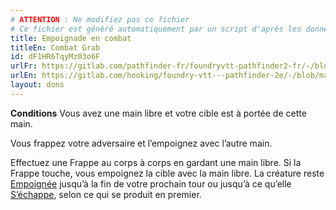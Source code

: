 ```yaml
---
# ATTENTION : Ne modifiez pas ce fichier
# Ce fichier est généré automatiquement par un script d'après les données du module Foundry VTT officiel et de sa traduction
title: Empoignade en combat
titleEn: Combat Grab
id: dF1HR6TqyMz03o6F
urlFr: https://gitlab.com/pathfinder-fr/foundryvtt-pathfinder2-fr/-/blob/master/data/feats/dF1HR6TqyMz03o6F.htm
urlEn: https://gitlab.com/hooking/foundry-vtt---pathfinder-2e/-/blob/master/packs/data/feats.db/combat-grab.json
layout: dons
---
```

**Conditions** Vous avez une main libre et votre cible est à portée de cette main.

Vous frappez votre adversaire et l’empoignez avec l’autre main.

Effectuez une Frappe au corps à corps en gardant une main libre. Si la Frappe touche, vous empoignez la cible avec la main libre. La créature reste [Empoignée](../conditions/agrippé-empoigné.html) jusqu’à la fin de votre prochain tour ou jusqu’à ce qu’elle [S’échappe](../actions/s-échapper.html), selon ce qui se produit en premier.
